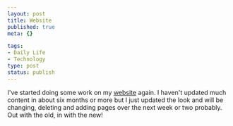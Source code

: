 ```yaml
--- 
layout: post
title: Website
published: true
meta: {}

tags: 
- Daily Life
- Technology
type: post
status: publish
---
```

I've started doing some work on my <a href="http://www.zhangzhung.net">website</a> again. I haven't updated much content in about six months or more but I just updated the look and will be changing, deleting and adding pages over the next week or two probably. Out with the old, in with the new!
